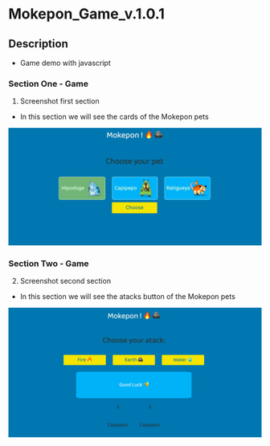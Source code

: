 # Mokepon_Game_v.1.0.1


## Description

- Game demo with javascript 

### Section One - Game

1. Screenshot first section 

- In this section we will see the cards of the Mokepon pets

![Sin titulo](src/img/screenshot_first_section.png)

### Section Two - Game

2. Screenshot second section 

- In this section we will see the  atacks button of the Mokepon pets

![Sin titulo](src/img/screenshot_second_section.png)
